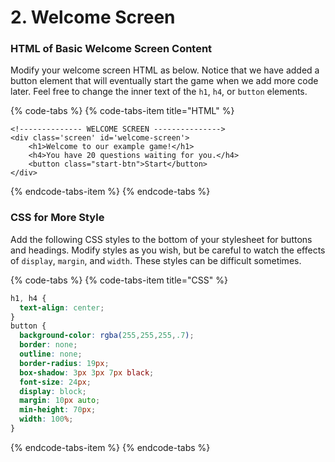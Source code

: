 # 2. Welcome Screen

### HTML of Basic Welcome Screen Content

Modify your welcome screen HTML as below. Notice that we have added a button element that will eventually start the game when we add more code later. Feel free to change the inner text of the `h1`, `h4`, or `button` elements.

{% code-tabs %}
{% code-tabs-item title="HTML" %}
```markup
<!-------------- WELCOME SCREEN --------------->
<div class='screen' id='welcome-screen'>
    <h1>Welcome to our example game!</h1>
    <h4>You have 20 questions waiting for you.</h4>
    <button class="start-btn">Start</button>
</div>
```
{% endcode-tabs-item %}
{% endcode-tabs %}

### CSS for More Style

Add the following CSS styles to the bottom of your stylesheet for buttons and headings. Modify styles as you wish, but be careful to watch the effects of `display`, `margin`, and `width`. These styles can be difficult sometimes.

{% code-tabs %}
{% code-tabs-item title="CSS" %}
```css
h1, h4 {
  text-align: center;
}
button {
  background-color: rgba(255,255,255,.7);
  border: none;
  outline: none;
  border-radius: 19px;
  box-shadow: 3px 3px 7px black;
  font-size: 24px;
  display: block;
  margin: 10px auto;
  min-height: 70px;
  width: 100%;
}
```
{% endcode-tabs-item %}
{% endcode-tabs %}



